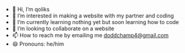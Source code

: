 - 👋 Hi, I’m qoliks
- 👀 I’m interested in making a website with my partner and coding
- 🌱 I’m currently learning nothing yet but soon learning how to code
- 💞️ I’m looking to collaborate on a website
- 📫 How to reach me by emailing me doddchamp4@gmail.com
- 😄 Pronouns: he/him

